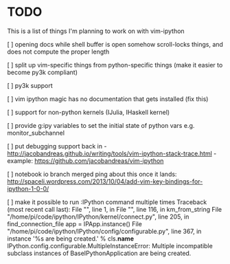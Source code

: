 
# TODO

This is a list of things I'm planning to work on with vim-ipython

[ ] opening docs while shell buffer is open somehow scroll-locks things, and
    does not compute the proper length

[ ] split up vim-specific things from python-specific things 
    (make it easier to become py3k compliant) 

[ ] py3k support

[ ] vim ipython magic has no documentation that gets installed (fix this)

[ ] support for non-python kernels (IJulia, IHaskell kernel)

[ ] provide g:ipy variables to set the initial state of python vars 
    e.g. monitor_subchannel

[ ] put debugging support back in
    - http://jacobandreas.github.io/writing/tools/vim-ipython-stack-trace.html
    - example: https://github.com/jacobandreas/vim-ipython

[ ] notebook io branch merged
    ping about this once it lands:
    http://spaceli.wordpress.com/2013/10/04/add-vim-key-bindings-for-ipython-1-0-0/

[ ] make it possible to run :IPython command multiple times
    Traceback (most recent call last):
      File "<string>", line 1, in <module>
      File "<string>", line 116, in km_from_string
      File "/home/pi/code/ipython/IPython/kernel/connect.py", line 205, in find_connection_file
        app = IPApp.instance()
      File "/home/pi/code/ipython/IPython/config/configurable.py", line 367, in instance
        '%s are being created.' % cls.__name__
    IPython.config.configurable.MultipleInstanceError: Multiple incompatible subclass instances of BaseIPythonApplication are being created.

